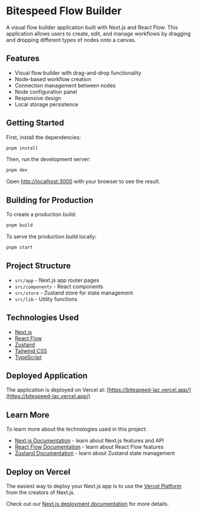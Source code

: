 # Bitespeed Flow Builder

A visual flow builder application built with Next.js and React Flow. This application allows users to create, edit, and manage workflows by dragging and dropping different types of nodes onto a canvas.

## Features

- Visual flow builder with drag-and-drop functionality
- Node-based workflow creation
- Connection management between nodes
- Node configuration panel
- Responsive design
- Local storage persistence

## Getting Started

First, install the dependencies:

```bash
pnpm install
```

Then, run the development server:

```bash
pnpm dev
```

Open [http://localhost:3000](http://localhost:3000) with your browser to see the result.

## Building for Production

To create a production build:

```bash
pnpm build
```

To serve the production build locally:

```bash
pnpm start
```

## Project Structure

- `src/app` - Next.js app router pages
- `src/components` - React components
- `src/store` - Zustand store for state management
- `src/lib` - Utility functions

## Technologies Used

- [Next.js](https://nextjs.org/)
- [React Flow](https://reactflow.dev/)
- [Zustand](https://zustand-demo.pmnd.rs/)
- [Tailwind CSS](https://tailwindcss.com/)
- [TypeScript](https://www.typescriptlang.org/)

## Deployed Application

The application is deployed on Vercel at: [https://bitespeed-lac.vercel.app/](https://bitespeed-lac.vercel.app/)

## Learn More

To learn more about the technologies used in this project:

- [Next.js Documentation](https://nextjs.org/docs) - learn about Next.js features and API
- [React Flow Documentation](https://reactflow.dev/docs/) - learn about React Flow features
- [Zustand Documentation](https://docs.pmnd.rs/zustand/getting-started/introduction) - learn about Zustand state management

## Deploy on Vercel

The easiest way to deploy your Next.js app is to use the [Vercel Platform](https://vercel.com/new?utm_medium=default-template&filter=next.js&utm_source=create-next-app&utm_campaign=create-next-app-readme) from the creators of Next.js.

Check out our [Next.js deployment documentation](https://nextjs.org/docs/app/building-your-application/deploying) for more details.